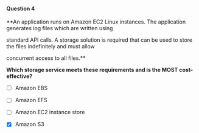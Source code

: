 #### Question  4


**An application runs on Amazon EC2 Linux instances. The application generates log files which are written using

standard API calls. A storage solution is required that can be used to store the files indefinitely and must allow

concurrent access to all files.**


**Which storage service meets these requirements and is the MOST cost-effective?**


- [ ] Amazon EBS


- [ ] Amazon EFS


- [ ] Amazon EC2 instance store


- [x] Amazon S3

